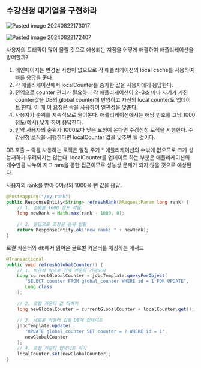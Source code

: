 ## 수강신청 대기열을 구현하라


![Pasted image 20240822173017](https://github.com/user-attachments/assets/0c13153f-3bb7-40d2-ab38-8e67005fa1c0)

![Pasted image 20240822172407](https://github.com/user-attachments/assets/c328a808-bb8b-41eb-afb5-359c14546830)

사용자의 트래픽이 많이 몰릴 것으로 예상되는 지점을 어떻게 해결하여 애플리케이션을 방어할까?

1. 메인페이지는 변경될 사항이 없으므로 각 애플리케이션의 local cache를 사용하여 빠른 응답을 준다.
2. 각 애플리케이션에서 localCounter를 증가한 값을 사용자에게 응답한다.
3. 전역으로 counter 관리가 필요하니 각 애플리케이션이 2~3초 마다 자기가 가진 counter값을 DB의 global counter에 반영하고 자신의 local counter도 업데이트 한다. 이 때 이 요청은 락을 사용하여 일관성을 맞춘다.
4. 사용자가 순위를 지속적으로 물어본다. 애플리케이션에서는 해당 번호를 그냥 1000정도(예시) 낮게 하여 응답한다.
5. 만약 사용자의 순위가 1000보다 낮은 요청이 온다면 수강신청 로직을 시행한다. 수강신청 로직을 시행한다면 localCounter 값을 낮추면 될 것이다.

DB 호출 + 락을 사용하는 로직은 일정 주기 * 애플리케이션의 수밖에 없으므로 크게 성능저하가 우려되지는 않는다. localCounter를 업데이트 하는 부분은 애플리케이션의 개수만큼 나누어 지고 ram을 통한 접근이므로 성능상 문제가 되지 않을 것으로 예상된다.


사용자의 rank를 받아 0이상의 1000을 뺀 값을 응답.
```java
@PostMapping("/my-rank")  
public ResponseEntity<String> refreshRank(@RequestParam long rank) {  
    // 1. 순위를 1000 정도 깎음  
    long newRank = Math.max(rank - 1000, 0);  
  
    // 2. 응답으로 조정된 순위 반환  
    return ResponseEntity.ok("new rank: " + newRank);  
}
```

로컬 카운터와 db에서 읽어온 글로벌 카운터를 매칭하는 메서드
```java  
@Transactional  
public void refreshGlobalCounter() {  
    // 1. 비관적 락으로 전역 카운터 가져오기  
    Long currentGlobalCounter = jdbcTemplate.queryForObject(  
       "SELECT counter FROM global_counter WHERE id = 1 FOR UPDATE",  
       Long.class  
    );  
  
    // 2. 로컬 카운터 값 더하기  
    long newGlobalCounter = currentGlobalCounter + localCounter.get();  
  
    // 3. 새로운 카운터 값을 DB에 업데이트  
    jdbcTemplate.update(  
       "UPDATE global_counter SET counter = ? WHERE id = 1",  
       newGlobalCounter  
    );  
	// 4. 로컬 카운터 업데이트 하기
    localCounter.set(newGlobalCounter);  
}
```
